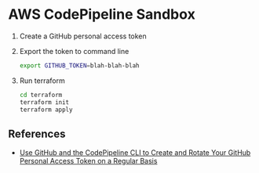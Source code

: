 
# AWS CodePipeline Sandbox

1. Create a GitHub personal access token
1. Export the token to command line

    ```sh
    export GITHUB_TOKEN=blah-blah-blah
    ```

1. Run terraform

    ```sh
    cd terraform
    terraform init
    terraform apply
    ```

## References

* [Use GitHub and the CodePipeline CLI to Create and Rotate Your GitHub Personal Access Token on a Regular Basis](https://docs.aws.amazon.com/codepipeline/latest/userguide/GitHub-authentication.html#GitHub-rotate-personal-token-CLI)
